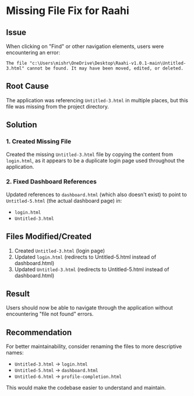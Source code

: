 # Missing File Fix for Raahi

## Issue
When clicking on "Find" or other navigation elements, users were encountering an error:
```
The file "c:\Users\mishr\OneDrive\Desktop\Raahi-v1.0.1-main\Untitled-3.html" cannot be found. It may have been moved, edited, or deleted.
```

## Root Cause
The application was referencing `Untitled-3.html` in multiple places, but this file was missing from the project directory.

## Solution

### 1. Created Missing File
Created the missing `Untitled-3.html` file by copying the content from `login.html`, as it appears to be a duplicate login page used throughout the application.

### 2. Fixed Dashboard References
Updated references to `dashboard.html` (which also doesn't exist) to point to `Untitled-5.html` (the actual dashboard page) in:
- `login.html`
- `Untitled-3.html`

## Files Modified/Created
1. Created `Untitled-3.html` (login page)
2. Updated `login.html` (redirects to Untitled-5.html instead of dashboard.html)
3. Updated `Untitled-3.html` (redirects to Untitled-5.html instead of dashboard.html)

## Result
Users should now be able to navigate through the application without encountering "file not found" errors.

## Recommendation
For better maintainability, consider renaming the files to more descriptive names:
- `Untitled-3.html` → `login.html`
- `Untitled-5.html` → `dashboard.html`
- `Untitled-6.html` → `profile-completion.html`

This would make the codebase easier to understand and maintain.